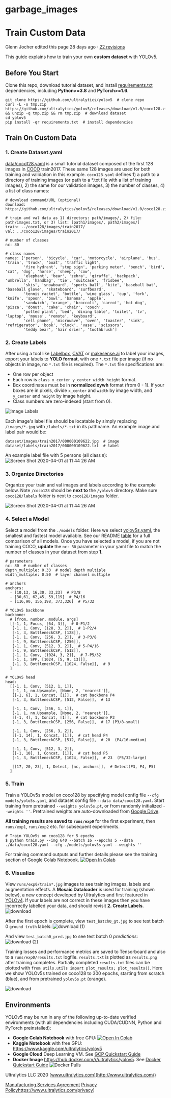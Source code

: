 # garbage_images

# Train Custom Data

Glenn Jocher edited this page 28 days ago · [22 revisions](https://github.com/ultralytics/yolov5/wiki/Train-Custom-Data/_history)

This guide explains how to train your own **custom dataset** with YOLOv5.

## Before You Start

Clone this repo, download tutorial dataset, and install [requirements.txt](https://github.com/ultralytics/yolov5/blob/master/requirements.txt) dependencies, including **Python>=3.8** and **PyTorch>=1.6**.

```
git clone https://github.com/ultralytics/yolov5  # clone repo
curl -L -o tmp.zip https://github.com/ultralytics/yolov5/releases/download/v1.0/coco128.zip && unzip -q tmp.zip && rm tmp.zip  # download dataset
cd yolov5
pip install -qr requirements.txt  # install dependencies
```

## Train On Custom Data

### 1. Create Dataset.yaml

[data/coco128.yaml](https://github.com/ultralytics/yolov5/blob/master/data/coco128.yaml) is a small tutorial dataset composed of the first 128 images in [COCO](http://cocodataset.org/#home) train2017. These same 128 images are used for both training and validation in this example. `coco128.yaml` defines 1) a path to a directory of training images (or path to a *.txt file with a list of training images), 2) the same for our validation images, 3) the number of classes, 4) a list of class names:

```
# download command/URL (optional)
download: https://github.com/ultralytics/yolov5/releases/download/v1.0/coco128.zip

# train and val data as 1) directory: path/images/, 2) file: path/images.txt, or 3) list: [path1/images/, path2/images/]
train: ../coco128/images/train2017/
val: ../coco128/images/train2017/

# number of classes
nc: 80

# class names
names: ['person', 'bicycle', 'car', 'motorcycle', 'airplane', 'bus', 'train', 'truck', 'boat', 'traffic light',
        'fire hydrant', 'stop sign', 'parking meter', 'bench', 'bird', 'cat', 'dog', 'horse', 'sheep', 'cow',
        'elephant', 'bear', 'zebra', 'giraffe', 'backpack', 'umbrella', 'handbag', 'tie', 'suitcase', 'frisbee',
        'skis', 'snowboard', 'sports ball', 'kite', 'baseball bat', 'baseball glove', 'skateboard', 'surfboard',
        'tennis racket', 'bottle', 'wine glass', 'cup', 'fork', 'knife', 'spoon', 'bowl', 'banana', 'apple',
        'sandwich', 'orange', 'broccoli', 'carrot', 'hot dog', 'pizza', 'donut', 'cake', 'chair', 'couch',
        'potted plant', 'bed', 'dining table', 'toilet', 'tv', 'laptop', 'mouse', 'remote', 'keyboard', 
        'cell phone', 'microwave', 'oven', 'toaster', 'sink', 'refrigerator', 'book', 'clock', 'vase', 'scissors', 
        'teddy bear', 'hair drier', 'toothbrush']
```

### 2. Create Labels

After using a tool like [Labelbox](https://labelbox.com/), [CVAT](https://github.com/opencv/cvat) or [makesense.ai](https://www.makesense.ai/) to label your images, export your labels to **YOLO format**, with one `*.txt` file per image (if no objects in image, no `*.txt` file is required). The `*.txt` file specifications are:

- One row per object
- Each row is `class x_center y_center width height` format.
- Box coordinates must be in **normalized xywh** format (from 0 - 1). If your boxes are in pixels, divide `x_center` and `width` by image width, and `y_center` and `height` by image height.
- Class numbers are zero-indexed (start from 0).

![Image Labels](https://user-images.githubusercontent.com/26833433/91506361-c7965000-e886-11ea-8291-c72b98c25eec.jpg)

Each image's label file should be locatable by simply replacing `/images/*.jpg` with `/labels/*.txt` in its pathname. An example image and label pair would be:

```
dataset/images/train2017/000000109622.jpg  # image
dataset/labels/train2017/000000109622.txt  # label
```

An example label file with 5 persons (all class `0`):
![Screen Shot 2020-04-01 at 11 44 26 AM](https://user-images.githubusercontent.com/26833433/78174482-307bb800-740e-11ea-8b09-840693671042.png)

### 3. Organize Directories

Organize your train and val images and labels according to the example below. Note `/coco128` should be **next to** the `/yolov5` directory. Make sure `coco128/labels` folder is next to `coco128/images` folder.

![Screen Shot 2020-04-01 at 11 44 26 AM](https://user-images.githubusercontent.com/26833433/83666389-bab4d980-a581-11ea-898b-b25471d37b83.jpg)

### 4. Select a Model

Select a model from the `./models` folder. Here we select [yolov5s.yaml](https://github.com/ultralytics/yolov5/blob/master/models/yolov5s.yaml), the smallest and fastest model available. See our README [table](https://github.com/ultralytics/yolov5#pretrained-checkpoints) for a full comparison of all models. Once you have selected a model, if you are not training COCO, **update** the `nc: 80` parameter in your yaml file to match the number of classes in your dataset from step **1.**

```
# parameters
nc: 80  # number of classes
depth_multiple: 0.33  # model depth multiple
width_multiple: 0.50  # layer channel multiple

# anchors
anchors:
  - [10,13, 16,30, 33,23]  # P3/8
  - [30,61, 62,45, 59,119]  # P4/16
  - [116,90, 156,198, 373,326]  # P5/32

# YOLOv5 backbone
backbone:
  # [from, number, module, args]
  [[-1, 1, Focus, [64, 3]],  # 0-P1/2
   [-1, 1, Conv, [128, 3, 2]],  # 1-P2/4
   [-1, 3, BottleneckCSP, [128]],
   [-1, 1, Conv, [256, 3, 2]],  # 3-P3/8
   [-1, 9, BottleneckCSP, [256]],
   [-1, 1, Conv, [512, 3, 2]],  # 5-P4/16
   [-1, 9, BottleneckCSP, [512]],
   [-1, 1, Conv, [1024, 3, 2]],  # 7-P5/32
   [-1, 1, SPP, [1024, [5, 9, 13]]],
   [-1, 3, BottleneckCSP, [1024, False]],  # 9
  ]

# YOLOv5 head
head:
  [[-1, 1, Conv, [512, 1, 1]],
   [-1, 1, nn.Upsample, [None, 2, 'nearest']],
   [[-1, 6], 1, Concat, [1]],  # cat backbone P4
   [-1, 3, BottleneckCSP, [512, False]],  # 13

   [-1, 1, Conv, [256, 1, 1]],
   [-1, 1, nn.Upsample, [None, 2, 'nearest']],
   [[-1, 4], 1, Concat, [1]],  # cat backbone P3
   [-1, 3, BottleneckCSP, [256, False]],  # 17 (P3/8-small)

   [-1, 1, Conv, [256, 3, 2]],
   [[-1, 14], 1, Concat, [1]],  # cat head P4
   [-1, 3, BottleneckCSP, [512, False]],  # 20  (P4/16-medium)

   [-1, 1, Conv, [512, 3, 2]],
   [[-1, 10], 1, Concat, [1]],  # cat head P5
   [-1, 3, BottleneckCSP, [1024, False]],  # 23  (P5/32-large)

   [[17, 20, 23], 1, Detect, [nc, anchors]],  # Detect(P3, P4, P5)
  ]
```

### 5. Train

Train a YOLOv5s model on coco128 by specifying model config file `--cfg models/yolo5s.yaml`, and dataset config file `--data data/coco128.yaml`. Start training from pretrained `--weights yolov5s.pt`, or from randomly initialized `--weights ''`. Pretrained weights are auto-downloaded from [Google Drive](https://drive.google.com/open?id=1Drs_Aiu7xx6S-ix95f9kNsA6ueKRpN2J).

**All training results are saved to `runs/exp0`** for the first experiment, then `runs/exp1`, `runs/exp2` etc. for subsequent experiments.

```
# Train YOLOv5s on coco128 for 5 epochs
$ python train.py --img 640 --batch 16 --epochs 5 --data ./data/coco128.yaml --cfg ./models/yolov5s.yaml --weights ''
```

For training command outputs and further details please see the training section of Google Colab Notebook. [![Open In Colab](https://camo.githubusercontent.com/52feade06f2fecbf006889a904d221e6a730c194/68747470733a2f2f636f6c61622e72657365617263682e676f6f676c652e636f6d2f6173736574732f636f6c61622d62616467652e737667)](https://colab.research.google.com/github/ultralytics/yolov5/blob/master/tutorial.ipynb)

### 6. Visualize

View `runs/exp0/train*.jpg` images to see training images, labels and augmentation effects. A **Mosaic Dataloader** is used for training (shown below), a new concept developed by Ultralytics and first featured in [YOLOv4](https://arxiv.org/abs/2004.10934). If your labels are not correct in these images then you have incorrectly labelled your data, and should revisit **2. Create Labels**. ![download](https://user-images.githubusercontent.com/26833433/83667642-90fcb200-a583-11ea-8fa3-338bbf7da194.jpeg)

After the first epoch is complete, view `test_batch0_gt.jpg` to see test batch 0 `ground truth` labels: ![download (1)](https://user-images.githubusercontent.com/26833433/83667626-8c37fe00-a583-11ea-997b-0923fe59b29b.jpeg)

And view `test_batch0_pred.jpg` to see test batch 0 *predictions*: ![download (2)](https://user-images.githubusercontent.com/26833433/83667635-90641b80-a583-11ea-8075-606316cebb9c.jpeg)

Training losses and performance metrics are saved to Tensorboard and also to a `runs/exp0/results.txt` logfile. `results.txt` is plotted as `results.png` after training completes. Partially completed `results.txt` files can be plotted with `from utils.utils import plot_results; plot_results()`. Here we show YOLOv5s trained on coco128 to 300 epochs, starting from scratch (blue), and from pretrained `yolov5s.pt` (orange).

![download](https://user-images.githubusercontent.com/26833433/89087438-25e41780-d349-11ea-944e-50f5719c487f.png)

## Environments

YOLOv5 may be run in any of the following up-to-date verified environments (with all dependencies including CUDA/CUDNN, Python and PyTorch preinstalled):

- **Google Colab Notebook** with free GPU: [![Open In Colab](https://camo.githubusercontent.com/52feade06f2fecbf006889a904d221e6a730c194/68747470733a2f2f636f6c61622e72657365617263682e676f6f676c652e636f6d2f6173736574732f636f6c61622d62616467652e737667)](https://colab.research.google.com/github/ultralytics/yolov5/blob/master/tutorial.ipynb)
- **Kaggle Notebook** with free GPU: https://www.kaggle.com/ultralytics/yolov5
- **Google Cloud** Deep Learning VM. See [GCP Quickstart Guide](https://github.com/ultralytics/yolov5/wiki/GCP-Quickstart)
- **Docker Image** https://hub.docker.com/r/ultralytics/yolov5. See [Docker Quickstart Guide](https://github.com/ultralytics/yolov5/wiki/Docker-Quickstart) ![Docker Pulls](https://camo.githubusercontent.com/caa63570e9f4e9771b02fc86d87e78aad3bf9785/68747470733a2f2f696d672e736869656c64732e696f2f646f636b65722f70756c6c732f756c7472616c79746963732f796f6c6f76353f6c6f676f3d646f636b6572)

Ultralytics LLC 2020
[www.ultralytics.com](http://www.ultralytics.com/)

[Manufacturing Services Agreement](https://www.ultralytics.com/manufacturing-services-agreement)
[Privacy Policy](https://www.ultralytics.com/privacy)https://www.ultralytics.com/privacy)